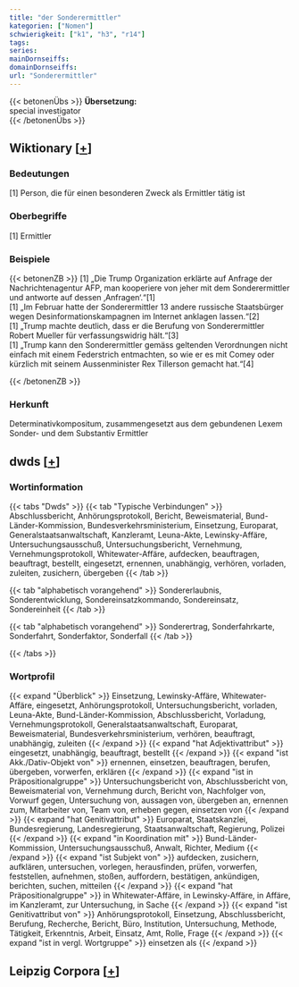 ```yaml
---
title: "der Sonderermittler"
kategorien: ["Nomen"]
schwierigkeit: ["k1", "h3", "r14"]
tags:
series:
mainDornseiffs:
domainDornseiffs:
url: "Sonderermittler"
---
```


{{< betonenÜbs >}}
**Übersetzung:**  
special investigator  
{{< /betonenÜbs >}}

## Wiktionary [[+](https://de.wiktionary.org/wiki/Sonderermittler)]

### Bedeutungen
[1] Person, die für einen besonderen Zweck als Ermittler tätig ist  

### Oberbegriffe
[1] Ermittler  

### Beispiele
{{< betonenZB >}}
[1] „Die Trump Organization erklärte auf Anfrage der Nachrichtenagentur AFP, man kooperiere von jeher mit dem Sonderermittler und antworte auf dessen ‚Anfragen‘.“[1]  
[1] „Im Februar hatte der Sonderermittler 13 andere russische Staatsbürger wegen Desinformationskampagnen im Internet anklagen lassen.“[2]  
[1] „Trump machte deutlich, dass er die Berufung von Sonderermittler Robert Mueller für verfassungswidrig hält.“[3]  
[1] „Trump kann den Sonderermittler gemäss geltenden Verordnungen nicht einfach mit einem Federstrich entmachten, so wie er es mit Comey oder kürzlich mit seinem Aussenminister Rex Tillerson gemacht hat.“[4]  

{{< /betonenZB >}}
### Herkunft
Determinativkompositum, zusammengesetzt aus dem gebundenen Lexem Sonder- und dem Substantiv Ermittler  



## dwds [[+](https://www.dwds.de/wb/Sonderermittler)]

### Wortinformation
{{< tabs "Dwds" >}}
{{< tab "Typische Verbindungen" >}}
Abschlussbericht, Anhörungsprotokoll, Bericht, Beweismaterial, Bund-Länder-Kommission, Bundesverkehrsministerium, Einsetzung, Europarat, Generalstaatsanwaltschaft, Kanzleramt, Leuna-Akte, Lewinsky-Affäre, Untersuchungsausschuß, Untersuchungsbericht, Vernehmung, Vernehmungsprotokoll, Whitewater-Affäre, aufdecken, beauftragen, beauftragt, bestellt, eingesetzt, ernennen, unabhängig, verhören, vorladen, zuleiten, zusichern, übergeben
{{< /tab >}}

{{< tab "alphabetisch vorangehend" >}}
Sondererlaubnis, Sonderentwicklung, Sondereinsatzkommando, Sondereinsatz, Sondereinheit
{{< /tab >}}

{{< tab "alphabetisch vorangehend" >}}
Sonderertrag, Sonderfahrkarte, Sonderfahrt, Sonderfaktor, Sonderfall
{{< /tab >}}

{{< /tabs >}}

### Wortprofil
{{< expand "Überblick" >}} Einsetzung, Lewinsky-Affäre, Whitewater-Affäre, eingesetzt, Anhörungsprotokoll, Untersuchungsbericht, vorladen, Leuna-Akte, Bund-Länder-Kommission, Abschlussbericht, Vorladung, Vernehmungsprotokoll, Generalstaatsanwaltschaft, Europarat, Beweismaterial, Bundesverkehrsministerium, verhören, beauftragt, unabhängig, zuleiten {{< /expand >}}
{{< expand "hat Adjektivattribut" >}} eingesetzt, unabhängig, beauftragt, bestellt {{< /expand >}}
{{< expand "ist Akk./Dativ-Objekt von" >}} ernennen, einsetzen, beauftragen, berufen, übergeben, vorwerfen, erklären {{< /expand >}}
{{< expand "ist in Präpositionalgruppe" >}} Untersuchungsbericht von, Abschlussbericht von, Beweismaterial von, Vernehmung durch, Bericht von, Nachfolger von, Vorwurf gegen, Untersuchung von, aussagen von, übergeben an, ernennen zum, Mitarbeiter von, Team von, erheben gegen, einsetzen von {{< /expand >}}
{{< expand "hat Genitivattribut" >}} Europarat, Staatskanzlei, Bundesregierung, Landesregierung, Staatsanwaltschaft, Regierung, Polizei {{< /expand >}}
{{< expand "in Koordination mit" >}} Bund-Länder-Kommission, Untersuchungsausschuß, Anwalt, Richter, Medium {{< /expand >}}
{{< expand "ist Subjekt von" >}} aufdecken, zusichern, aufklären, untersuchen, vorlegen, herausfinden, prüfen, vorwerfen, feststellen, aufnehmen, stoßen, auffordern, bestätigen, ankündigen, berichten, suchen, mitteilen {{< /expand >}}
{{< expand "hat Präpositionalgruppe" >}} in Whitewater-Affäre, in Lewinsky-Affäre, in Affäre, im Kanzleramt, zur Untersuchung, in Sache {{< /expand >}}
{{< expand "ist Genitivattribut von" >}} Anhörungsprotokoll, Einsetzung, Abschlussbericht, Berufung, Recherche, Bericht, Büro, Institution, Untersuchung, Methode, Tätigkeit, Erkenntnis, Arbeit, Einsatz, Amt, Rolle, Frage {{< /expand >}}
{{< expand "ist in vergl. Wortgruppe" >}} einsetzen als {{< /expand >}}

## Leipzig Corpora [[+](https://corpora.uni-leipzig.de/en/res?word=Sonderermittler&corpusId=deu_newscrawl-public_2018)]

